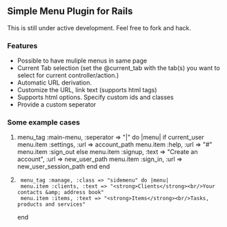 ## Simple Menu Plugin for Rails

This is still under active development. Feel free to fork and hack.

### Features

* Possible to have muliple menus in same page 
* Current Tab selection (set the @current_tab with the tab(s) you want to select for current controller/action.)
* Automatic URL derivation.
* Customize the URL, link text (supports html tags)
* Supports html options. Specify custom ids and classes
* Provide a custom seperator


### Some example cases

1.
      menu_tag :main-menu, :seperator => "|" do |menu|
        if current_user
          menu.item :settings, :url => account_path
          menu.item :help, :url => "#"
          menu.item :sign_out
        else
          menu.item :signup, :text => "Create an account", :url => new_user_path
          menu.item :sign_in, :url => new_user_session_path 
        end
      end

2.
	    menu_tag :manage, :class => "sidemenu" do |menu|
        menu.item :clients, :text => "<strong>Clients</strong><br/>Your contacts &amp; address book"
        menu.item :items, :text => "<strong>Items</strong><br/>Tasks, products and services"
      end
 
